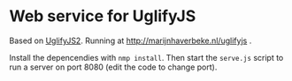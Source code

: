 # Web service for UglifyJS

Based on [UglifyJS2][ujs]. Running at http://marijnhaverbeke.nl/uglifyjs .

[ujs]: https://github.com/mishoo/UglifyJS2

Install the depencendies with `nmp install`. Then start the `serve.js`
script to run a server on port 8080 (edit the code to change port).
